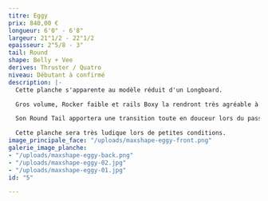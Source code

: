 ```yaml
---
titre: Eggy
prix: 840,00 €
longueur: 6'0" - 6'8"
largeur: 21"1/2 - 22"1/2
epaisseur: 2"5/8 - 3"
tail: Round
shape: Belly + Vee
derives: Thruster / Quatro
niveau: Débutant à confirmé
description: |-
  Cette planche s'apparente au modèle réduit d'un Longboard.

  Gros volume, Rocker faible et rails Boxy la rendront très agréable à la rame et feront d'elle une planche facile à surfer.

  Son Round Tail apportera une transition toute en douceur lors du passage d'un rail à l'autre.

  Cette planche sera très ludique lors de petites conditions.
image_principale_face: "/uploads/maxshape-eggy-front.png"
galerie_image_planche:
- "/uploads/maxshape-eggy-back.png"
- "/uploads/maxshape-eggy-02.jpg"
- "/uploads/maxshape-eggy-01.jpg"
id: "5"

---
```

